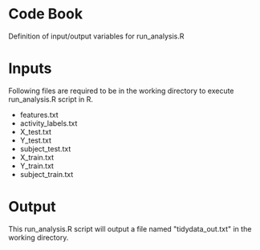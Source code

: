 Code Book
=========

Definition of input/output variables for run_analysis.R


# Inputs

Following files are required to be in the working directory to execute run_analysis.R script in R.
* features.txt
* activity_labels.txt
* X_test.txt
* Y_test.txt
* subject_test.txt
* X_train.txt
* Y_train.txt
* subject_train.txt

# Output

This run_analysis.R script will output a file named "tidydata_out.txt" in the working directory.
